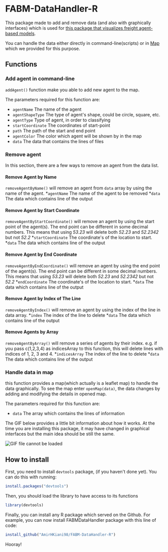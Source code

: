 # FABM-DataHandler-R
This package made to add and remove data (and also with graphically interfaces) which is used for [this package that visualizes freight agent-based models](https://github.com/AmirHKiani98/ABMFreight-Visualizer).

You can handle the data either directly in command-line(scripts) or in [Map](#handle-data-in-map) which we provided for this purpose.

## Functions
### Add agent in command-line
`addAgent()` function make you able to add new agent to the map.

The parameters required for this function are:

* `agentName` The name of the agent
* `agentShapeType` The type of agent's shape, could be circle, square, etc.
* `agentType` Type of agent, in order to classifying
* `startCoordinate` The coordinates of start-point
* `path` The path of the start and end point
* `agentColor` The color which agent will be shown by in the map
* `data` The data that contains the lines of files

### Remove agent
In this section, there are a few ways to remove an agent from the data list.
#### Remove Agent by Name
`removeAgentByName()` will remove an agent from `data` array by using the name of the agent.
*`agentName` The name of the agent to be removed
*`data` The data which contains line of the output

#### Remove Agent by Start Coordinate
`removeAgentByStartCoordinate()` will remove an agent by using the start point of the agent(s). The end point can be different in some decimal numbers. This means that using *53.23* will delete both *52.23* and *52.2342* but not *52.2*
*`startCoordinate` The coordinate's of the location to start.
*`data` The data which contains line of the output

#### Remove Agent by End Coordinate
`removeAgentByEndCoordinate()` will remove an agent by using the end point of the agent(s). The end point can be different in some decimal numbers. This means that using *53.23* will delete both *52.23* and *52.2342* but not *52.2*
*`endCoordinate` The coordinate's of the location to start.
*`data` The data which contains line of the output

#### Remove Agent by Index of The Line
`removeAgentByIndex()` will remove an agent by using the index of the line in data array.
*`index` The index of the line to delete
*`data` The data which contains line of the output

#### Remove Agents by Array
`removeAgentByArray()` will remove a series of agents by their index. e.g. if you pass c(1,2,3,4) as indicesArray to this function, this will delete lines with indices of 1, 2, 3 and 4.
*`indicesArray` The index of the line to delete
*`data` The data which contains line of the output

### Handle data in map
this function provides a map(which actually is a leaflet map) to handle the data graphically.
To see the map enter `openMap(data)`, the data changes by adding and modifying the details in opened map.

The parameters required for this function are:
* `data` The array which contains the lines of information

The GIF below provides a little bit information about how it works. At the time you are installing this package, it may have changed in graphical interfaces but the main idea should be still the same.

![GIF file cannot be loaded](https://github.com/AmirHKiani98/FABM-DataHandler-R/blob/main/assets/map.gif?raw=true)

## How to install
First, you need to install `devtools` package, (if you haven't done yet). You can do this with running:
```r
install.packages("devtools")
```
Then, you should load the library to have access to its functions
```r
library(devtools)
```
Finally, you can install any R package which served on the Github. For example, you can now install FABMDataHandler package with this line of code:
```r
install_github("AmirHKiani98/FABM-DataHandler-R")
```
Hooray!
